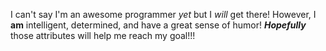 I can't say I'm an awesome programmer _yet_ but I _will_ get there!  However, I **am** intelligent, determined, and have a great sense of humor!  _**Hopefully**_ those attributes will help me reach my goal!!!
